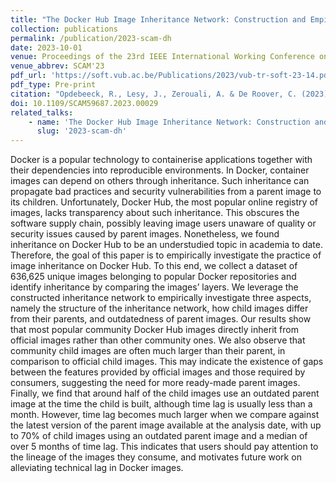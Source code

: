 ```yaml
---
title: "The Docker Hub Image Inheritance Network: Construction and Empirical Insights"
collection: publications
permalink: /publication/2023-scam-dh
date: 2023-10-01
venue: Proceedings of the 23rd IEEE International Working Conference on Source Code Analysis and Manipulation (SCAM'23)
venue_abbrev: SCAM'23
pdf_url: 'https://soft.vub.ac.be/Publications/2023/vub-tr-soft-23-14.pdf'
pdf_type: Pre-print
citation: "Opdebeeck, R., Lesy, J., Zerouali, A. & De Roover, C. (2023). <i>The Docker Hub Image Inheritance Network: Construction and Empirical Insights</i> In Proceedings of the 23rd IEEE International Working Conference on Source Code Analysis and Manipulation (SCAM'23)."
doi: 10.1109/SCAM59687.2023.00029
related_talks:
    - name: 'The Docker Hub Image Inheritance Network: Construction and Empirical Insights'
      slug: '2023-scam-dh'
---
```

Docker is a popular technology to containerise applications together with their dependencies into reproducible environments. In Docker, container images can depend on others through inheritance. Such inheritance can propagate bad practices and security vulnerabilities from a parent image to its children. Unfortunately, Docker Hub, the most popular online registry of images, lacks transparency about such inheritance. This obscures the software supply chain, possibly leaving image users unaware of quality or security issues caused by parent images. Nonetheless, we found inheritance on Docker Hub to be an understudied topic in academia to date. Therefore, the goal of this paper is to empirically investigate the practice of image inheritance on Docker Hub. To this end, we collect a dataset of 636,625 unique images belonging to popular Docker repositories and identify inheritance by comparing the images’ layers. We leverage the constructed inheritance network to empirically investigate three aspects, namely the structure of the inheritance network, how child images differ from their parents, and outdatedness of parent images. Our results show that most popular community Docker Hub images directly inherit from official images rather than other community ones. We also observe that community child images are often much larger than their parent, in comparison to official child images. This may indicate the existence of gaps between the features provided by official images and those required by consumers, suggesting the need for more ready-made parent images. Finally, we find that around half of the child images use an outdated parent image at the time the child is built, although time lag is usually less than a month. However, time lag becomes much larger when we compare against the latest version of the parent image available at the analysis date, with up to 70% of child images using an outdated parent image and a median of over 5 months of time lag. This indicates that users should pay attention to the lineage of the images they consume, and motivates future work on alleviating technical lag in Docker images.
